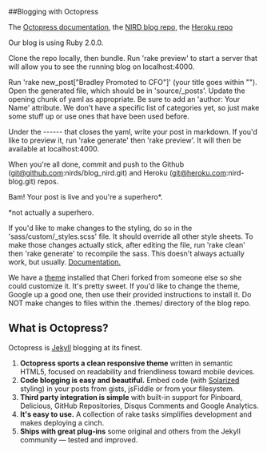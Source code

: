 ##Blogging with Octopress

The [Octopress documentation](http://octopress.org/docs/blogging/),
the [NIRD blog repo](https://github.com/nirds/blog_nird),
the [Heroku repo](https://dashboard.heroku.com/apps/nird-blog/settings)

Our blog is using Ruby 2.0.0.

Clone the repo locally, then bundle. Run 'rake preview' to start a server that will allow you to see the running blog on localhost:4000.

Run 'rake new_post["Bradley Promoted to CFO"]' (your title goes within ""). Open the generated file, which should be in 'source/_posts'. Update the opening chunk of yaml as appropriate. Be sure to add an 'author: Your Name' attribute. We don't have a specific list of categories yet, so just make some stuff up or use ones that have been used before.

Under the ------ that closes the yaml, write your post in markdown. If you'd like to preview it, run 'rake generate' then 'rake preview'. It will then be available at localhost:4000.

When you're all done, commit and push to the Github (git@github.com:nirds/blog_nird.git) and Heroku (git@heroku.com:nird-blog.git) repos.

Bam! Your post is live and you're a superhero<super>*</super>.

*not actually a superhero.

If you'd like to make changes to the styling, do so in the 'sass/custom/_styles.scss' file. It should override all other style sheets. To make those changes actually stick, after editing the file, run 'rake clean' then 'rake generate' to recompile the sass. This doesn't always actually work, but usually. [Documentation.](http://octopress.org/docs/theme/styles/)

We have a [theme](https://github.com/cherimarie/cleanpress_custom) installed that Cheri forked from someone else so she could customize it. It's pretty sweet. If you'd like to change the theme, Google up a good one, then use their provided instructions to install it. Do NOT make changes to files within the .themes/ directory of the blog repo.

## What is Octopress?

Octopress is [Jekyll](https://github.com/mojombo/jekyll) blogging at its finest.

1. **Octopress sports a clean responsive theme** written in semantic HTML5, focused on readability and friendliness toward mobile devices.
2. **Code blogging is easy and beautiful.** Embed code (with [Solarized](http://ethanschoonover.com/solarized) styling) in your posts from gists, jsFiddle or from your filesystem.
3. **Third party integration is simple** with built-in support for Pinboard, Delicious, GitHub Repositories, Disqus Comments and Google Analytics.
4. **It's easy to use.** A collection of rake tasks simplifies development and makes deploying a cinch.
5. **Ships with great plug-ins** some original and others from the Jekyll community &mdash; tested and improved.

